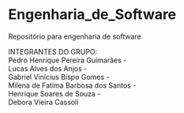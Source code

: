 # Engenharia_de_Software
Repositório para engenharia de software

INTEGRANTES DO GRUPO:
<br>Pedro Henrique Pereira Guimarães - 
<br>Lucas Alves dos Anjos - 
<br>Gabriel Vinícius Bispo Gomes - 
<br>Milena de Fatima Barbosa dos Santos -
<br>Henrique Soares de Souza - 
<br>Debora Vieira Cassoli 
